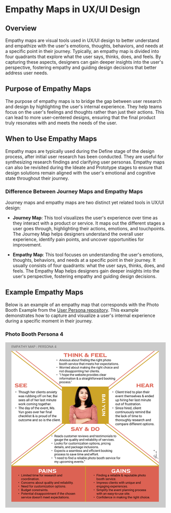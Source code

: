 # Empathy Maps in UX/UI Design

## Overview
Empathy maps are visual tools used in UX/UI design to better understand and empathize with the user's emotions, thoughts, behaviors, and needs at a specific point in their journey. Typically, an empathy map is divided into four quadrants that explore what the user says, thinks, does, and feels. By capturing these aspects, designers can gain deeper insights into the user's perspective, fostering empathy and guiding design decisions that better address user needs.

## Purpose of Empathy Maps
The purpose of empathy maps is to bridge the gap between user research and design by highlighting the user's internal experience. They help teams focus on the user's feelings and thoughts rather than just their actions. This can lead to more user-centered designs, ensuring that the final product truly resonates with and meets the needs of the user.

## When to Use Empathy Maps
Empathy maps are typically used during the Define stage of the design process, after initial user research has been conducted. They are useful for synthesizing research findings and clarifying user personas. Empathy maps can also be revisited during the Ideate and Prototype stages to ensure that design solutions remain aligned with the user's emotional and cognitive state throughout their journey.

### Difference Between Journey Maps and Empathy Maps
Journey maps and empathy maps are two distinct yet related tools in UX/UI design:

- **Journey Map**: This tool visualizes the user's experience over time as they interact with a product or service. It maps out the different stages a user goes through, highlighting their actions, emotions, and touchpoints. The Journey Map helps designers understand the overall user experience, identify pain points, and uncover opportunities for improvement.

- **Empathy Map**: This tool focuses on understanding the user's emotions, thoughts, behaviors, and needs at a specific point in their journey. It usually consists of four quadrants: what the user says, thinks, does, and feels. The Empathy Map helps designers gain deeper insights into the user's perspective, fostering empathy and guiding design decisions.

## Example Empathy Maps
Below is an example of an empathy map that corresponds with the Photo Booth Example from the [User Persona repository](https://github.com/WatchKataThrive/User-Personas). This example demonstrates how to capture and visualize a user's internal experience during a specific moment in their journey.

### Photo Booth Persona 4
<img src="./EMP%20MAP.PNG" alt="Empathy Map: Persona 4" width="700px">
